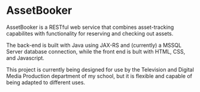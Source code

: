 # AssetBooker

AssetBooker is a RESTful web service that combines asset-tracking capabilites with functionality for reserving and checking out assets. 

The back-end is built with Java using JAX-RS and (currently) a MSSQL Server database connection, while the front end is bult with HTML, CSS, and Javascript. 

This project is currently being designed for use by the Television and Digital Media Production department of my school, but it is flexible and capable of being adapted to different uses. 
